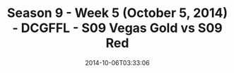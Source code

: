 ---
title: Season 9 - Week 5 (October 5, 2014) - DCGFFL - S09 Vegas Gold vs S09 Red
teams-score:
- team: _teams/s09-vegas-gold.md
  score:
- team: _teams/s09-red.md
  score: 20
mvp: Dan Reyes (Vegas); Brandon Benjamin (Red)
game-ball: N/A
sportsperson: ''
season: 9
week: 5
date: '2014-10-06T03:33:06'
pageid: season-9-week-5-4470-vs-4467
---